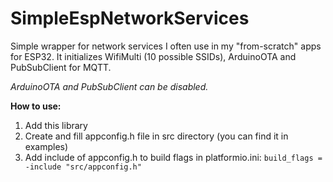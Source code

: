 # SimpleEspNetworkServices
Simple wrapper for network services I often use in my "from-scratch" apps for ESP32. It initializes WifiMulti (10 possible SSIDs), ArduinoOTA and PubSubClient for MQTT.

*ArduinoOTA and PubSubClient can be disabled.*

**How to use:**
1. Add this library
2. Create and fill appconfig.h file in src directory (you can find it in examples)
3. Add include of appconfig.h to build flags in platformio.ini: `build_flags = -include "src/appconfig.h"`
